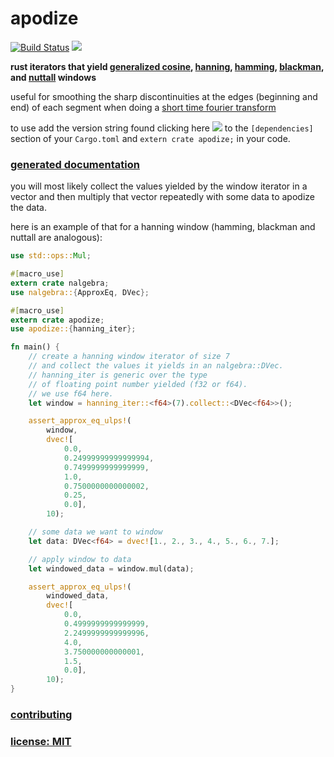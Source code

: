 # apodize

[![Build Status](https://travis-ci.org/snd/apodize.svg?branch=master)](https://travis-ci.org/snd/apodize/branches)
[![](https://meritbadge.herokuapp.com/apodize)](https://crates.io/crates/apodize)

**rust iterators that yield
[generalized cosine](https://snd.github.io/apodize/apodize/fn.cosine_iter.html),
[hanning](https://snd.github.io/apodize/apodize/fn.hanning_iter.html),
[hamming](https://snd.github.io/apodize/apodize/fn.hamming_iter.html),
[blackman](https://snd.github.io/apodize/apodize/fn.blackman_iter.html),
and
[nuttall](https://snd.github.io/apodize/apodize/fn.nuttall_iter.html)
windows**

useful for
smoothing the sharp discontinuities at the edges (beginning and end)
of each segment when doing a
[short time fourier transform](https://en.wikipedia.org/wiki/Short-time_Fourier_transform)

to use add the version string found clicking here [![](https://meritbadge.herokuapp.com/apodize)](https://crates.io/crates/apodize)
to the `[dependencies]` section of your `Cargo.toml` and `extern crate apodize;` in your code.

### [generated documentation](https://snd.github.io/apodize/apodize/index.html)

you will most likely collect the values yielded by the window iterator
in a vector and then multiply that vector repeatedly with some
data to apodize the data.

here is an example of that for a hanning window (hamming, blackman and nuttall are analogous):
```rust
use std::ops::Mul;

#[macro_use]
extern crate nalgebra;
use nalgebra::{ApproxEq, DVec};

#[macro_use]
extern crate apodize;
use apodize::{hanning_iter};

fn main() {
    // create a hanning window iterator of size 7
    // and collect the values it yields in an nalgebra::DVec.
    // hanning_iter is generic over the type
    // of floating point number yielded (f32 or f64).
    // we use f64 here.
    let window = hanning_iter::<f64>(7).collect::<DVec<f64>>();

    assert_approx_eq_ulps!(
        window,
        dvec![
            0.0,
            0.24999999999999994,
            0.7499999999999999,
            1.0,
            0.7500000000000002,
            0.25,
            0.0],
        10);

    // some data we want to window
    let data: DVec<f64> = dvec![1., 2., 3., 4., 5., 6., 7.];

    // apply window to data
    let windowed_data = window.mul(data);

    assert_approx_eq_ulps!(
        windowed_data,
        dvec![
            0.0,
            0.4999999999999999,
            2.2499999999999996,
            4.0,
            3.750000000000001,
            1.5,
            0.0],
        10);
}
```

### [contributing](contributing.md)

### [license: MIT](LICENSE)
